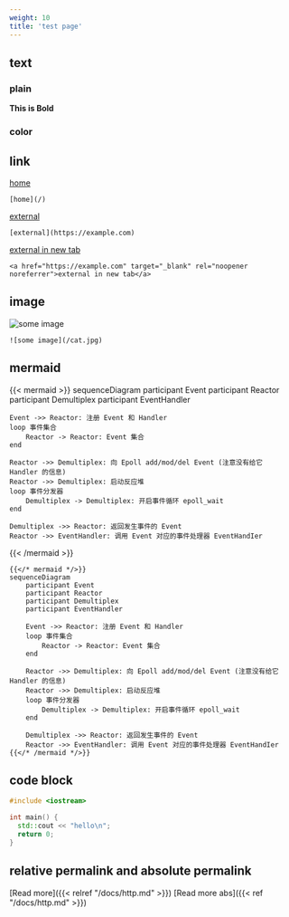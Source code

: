 ```yaml
---
weight: 10
title: 'test page'
---
```


## text

### plain
**This is Bold**

### color

## link

[home](/) 
```
[home](/)
```  
[external](https://example.com) 
```
[external](https://example.com)
```
<a href="https://example.com" target="_blank" rel="noopener noreferrer">external in new tab</a> 
```
<a href="https://example.com" target="_blank" rel="noopener noreferrer">external in new tab</a>
```

## image

![some image](/cat.jpg)
```
![some image](/cat.jpg)
```

## mermaid

{{< mermaid >}}
sequenceDiagram
    participant Event
    participant Reactor
    participant Demultiplex
    participant EventHandler

    Event ->> Reactor: 注册 Event 和 Handler
    loop 事件集合
        Reactor -> Reactor: Event 集合
    end

    Reactor ->> Demultiplex: 向 Epoll add/mod/del Event (注意没有给它 Handler 的信息)
    Reactor ->> Demultiplex: 启动反应堆
    loop 事件分发器
        Demultiplex -> Demultiplex: 开启事件循环 epoll_wait
    end

    Demultiplex ->> Reactor: 返回发生事件的 Event
    Reactor ->> EventHandler: 调用 Event 对应的事件处理器 EventHandIer
{{< /mermaid >}}

```
{{</* mermaid */>}}
sequenceDiagram
    participant Event
    participant Reactor
    participant Demultiplex
    participant EventHandler

    Event ->> Reactor: 注册 Event 和 Handler
    loop 事件集合
        Reactor -> Reactor: Event 集合
    end

    Reactor ->> Demultiplex: 向 Epoll add/mod/del Event (注意没有给它 Handler 的信息)
    Reactor ->> Demultiplex: 启动反应堆
    loop 事件分发器
        Demultiplex -> Demultiplex: 开启事件循环 epoll_wait
    end

    Demultiplex ->> Reactor: 返回发生事件的 Event
    Reactor ->> EventHandler: 调用 Event 对应的事件处理器 EventHandIer
{{</* /mermaid */>}}
```

## code block

```cpp
#include <iostream>

int main() {
  std::cout << "hello\n";
  return 0;
}
```

## relative permalink and absolute permalink
[Read more]({{< relref "/docs/http.md" >}})
[Read more abs]({{< ref "/docs/http.md" >}})